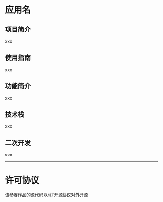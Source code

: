 # 应用名
<!-- 请将上面“应用名”替换为你本次参赛作品的应用名 -->


## 项目简介
<!-- 请描述此次参赛作品的简介 -->
xxx


## 使用指南
<!-- 请描述该应用的使用步骤，包括下载、依赖安装、参数及软硬件配置（如有）等 -->
xxx


## 功能简介
<!-- 请给出该应用的主要功能点 -->
xxx


## 技术栈
<!-- 请给出该应用主要的技术栈，包括声网和环信（如有用） SDK 版本 -->
xxx


## 二次开发
<!-- 1、如果是基于已有项目进行二次开发的参赛作品，请在此说明主要变更点，并附上原项目链接。2、如果是本次全新开发，请写“无” -->
xxx


---
# 许可协议

该参赛作品的源代码以`MIT`开源协议对外开源